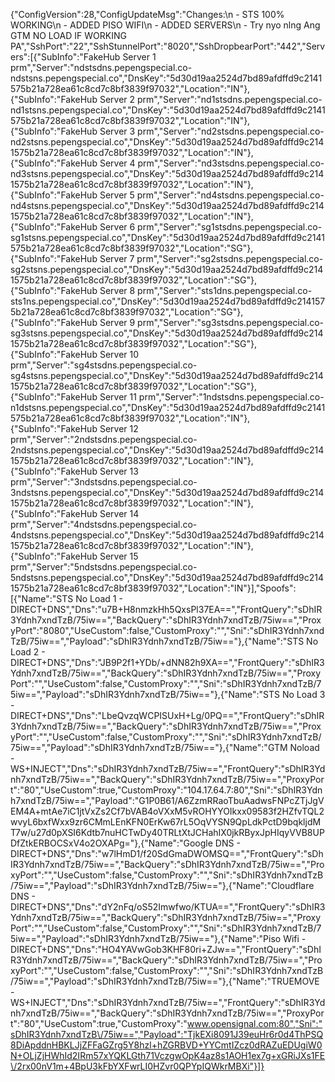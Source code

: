 {"ConfigVersion":28,"ConfigUpdateMsg":"Changes:\n - STS 100% WORKING\n - ADDED PISO WIFI\n - ADDED SERVERS\n - Try nyo nlng Ang GTM NO LOAD IF WORKING PA","SshPort":"22","SshStunnelPort":"8020","SshDropbearPort":"442","Servers":[{"SubInfo":"FakeHub Server 1 prm","Server":"ndstsdns.pepengspecial.co-ndstsns.pepengspecial.co","DnsKey":"5d30d19aa2524d7bd89afdffd9c2141575b21a728ea61c8cd7c8bf3839f97032","Location":"IN"},{"SubInfo":"FakeHub Server 2 prm","Server":"nd1stsdns.pepengspecial.co-nd1stsns.pepengspecial.co","DnsKey":"5d30d19aa2524d7bd89afdffd9c2141575b21a728ea61c8cd7c8bf3839f97032","Location":"IN"},{"SubInfo":"FakeHub Server 3 prm","Server":"nd2stsdns.pepengspecial.co-nd2stsns.pepengspecial.co","DnsKey":"5d30d19aa2524d7bd89afdffd9c2141575b21a728ea61c8cd7c8bf3839f97032","Location":"IN"},{"SubInfo":"FakeHub Server 4 prm","Server":"nd3stsdns.pepengspecial.co-nd3stsns.pepengspecial.co","DnsKey":"5d30d19aa2524d7bd89afdffd9c2141575b21a728ea61c8cd7c8bf3839f97032","Location":"IN"},{"SubInfo":"FakeHub Server 5 prm","Server":"nd4stsdns.pepengspecial.co-nd4stsns.pepengspecial.co","DnsKey":"5d30d19aa2524d7bd89afdffd9c2141575b21a728ea61c8cd7c8bf3839f97032","Location":"IN"},{"SubInfo":"FakeHub Server 6 prm","Server":"sg1stsdns.pepengspecial.co-sg1stsns.pepengspecial.co","DnsKey":"5d30d19aa2524d7bd89afdffd9c2141575b21a728ea61c8cd7c8bf3839f97032","Location":"SG"},{"SubInfo":"FakeHub Server 7 prm","Server":"sg2stsdns.pepengspecial.co-sg2stsns.pepengspecial.co","DnsKey":"5d30d19aa2524d7bd89afdffd9c2141575b21a728ea61c8cd7c8bf3839f97032","Location":"SG"},{"SubInfo":"FakeHub Server 8 prm","Server":"sts1dns.pepengspecial.co-sts1ns.pepengspecial.co","DnsKey":"5d30d19aa2524d7bd89afdffd9c2141575b21a728ea61c8cd7c8bf3839f97032","Location":"SG"},{"SubInfo":"FakeHub Server 9 prm","Server":"sg3stsdns.pepengspecial.co-sg3stsns.pepengspecial.co","DnsKey":"5d30d19aa2524d7bd89afdffd9c2141575b21a728ea61c8cd7c8bf3839f97032","Location":"SG"},{"SubInfo":"FakeHub Server 10 prm","Server":"sg4stsdns.pepengspecial.co-sg4stsns.pepengspecial.co","DnsKey":"5d30d19aa2524d7bd89afdffd9c2141575b21a728ea61c8cd7c8bf3839f97032","Location":"SG"},{"SubInfo":"FakeHub Server 11 prm","Server":"1ndstsdns.pepengspecial.co-n1dstsns.pepengspecial.co","DnsKey":"5d30d19aa2524d7bd89afdffd9c2141575b21a728ea61c8cd7c8bf3839f97032","Location":"IN"},{"SubInfo":"FakeHub Server 12 prm","Server":"2ndstsdns.pepengspecial.co-2ndstsns.pepengspecial.co","DnsKey":"5d30d19aa2524d7bd89afdffd9c2141575b21a728ea61c8cd7c8bf3839f97032","Location":"IN"},{"SubInfo":"FakeHub Server 13 prm","Server":"3ndstsdns.pepengspecial.co-3ndstsns.pepengspecial.co","DnsKey":"5d30d19aa2524d7bd89afdffd9c2141575b21a728ea61c8cd7c8bf3839f97032","Location":"IN"},{"SubInfo":"FakeHub Server 14 prm","Server":"4ndstsdns.pepengspecial.co-4ndstsns.pepengspecial.co","DnsKey":"5d30d19aa2524d7bd89afdffd9c2141575b21a728ea61c8cd7c8bf3839f97032","Location":"IN"},{"SubInfo":"FakeHub Server 15 prm","Server":"5ndstsdns.pepengspecial.co-5ndstsns.pepengspecial.co","DnsKey":"5d30d19aa2524d7bd89afdffd9c2141575b21a728ea61c8cd7c8bf3839f97032","Location":"IN"}],"Spoofs":[{"Name":"STS No Load 1 - DIRECT+DNS","Dns":"u7B+H8nmzkHh5QxsPl37EA==","FrontQuery":"sDhIR3Ydnh7xndTzB\/75iw==","BackQuery":"sDhIR3Ydnh7xndTzB\/75iw==","ProxyPort":"8080","UseCustom":false,"CustomProxy":"","Sni":"sDhIR3Ydnh7xndTzB\/75iw==","Payload":"sDhIR3Ydnh7xndTzB\/75iw=="},{"Name":"STS No Load 2 - DIRECT+DNS","Dns":"JB9P2f1+YDb\/+dNN82h9XA==","FrontQuery":"sDhIR3Ydnh7xndTzB\/75iw==","BackQuery":"sDhIR3Ydnh7xndTzB\/75iw==","ProxyPort":"","UseCustom":false,"CustomProxy":"","Sni":"sDhIR3Ydnh7xndTzB\/75iw==","Payload":"sDhIR3Ydnh7xndTzB\/75iw=="},{"Name":"STS No Load 3 - DIRECT+DNS","Dns":"LbeQvzqWCPISUxH+Lg\/0PQ==","FrontQuery":"sDhIR3Ydnh7xndTzB\/75iw==","BackQuery":"sDhIR3Ydnh7xndTzB\/75iw==","ProxyPort":"","UseCustom":false,"CustomProxy":"","Sni":"sDhIR3Ydnh7xndTzB\/75iw==","Payload":"sDhIR3Ydnh7xndTzB\/75iw=="},{"Name":"GTM Noload - WS+INJECT","Dns":"sDhIR3Ydnh7xndTzB\/75iw==","FrontQuery":"sDhIR3Ydnh7xndTzB\/75iw==","BackQuery":"sDhIR3Ydnh7xndTzB\/75iw==","ProxyPort":"80","UseCustom":true,"CustomProxy":"104.17.64.7:80","Sni":"sDhIR3Ydnh7xndTzB\/75iw==","Payload":"G1P0B61\/A6ZzmRRaoTbuAadwsFNPcZTjJgVEM4A+mtAe7iC1jtVxZs2Cf7bVAB4oVXxM5vROHYYOIkxx09583f2HZfvTQL2wvyL6bxfWxx9zr6CMmLEnKFN0ErKw67rL5OqVYSN9QpLdkPctD9bqkljdMT7w\/u27d0pXSI6Kdtb7nuHCTwDy40TRLtXtJCHahIX0jkRByxJpHIqyVVB8UPDfZtkERBOCSxV4o2OXAPg="},{"Name":"Google DNS - DIRECT+DNS","Dns":"w7lHmD1\/f20SdGmaDWOMSQ==","FrontQuery":"sDhIR3Ydnh7xndTzB\/75iw==","BackQuery":"sDhIR3Ydnh7xndTzB\/75iw==","ProxyPort":"","UseCustom":false,"CustomProxy":"","Sni":"sDhIR3Ydnh7xndTzB\/75iw==","Payload":"sDhIR3Ydnh7xndTzB\/75iw=="},{"Name":"Cloudflare DNS - DIRECT+DNS","Dns":"dY2nFq\/oS52Imwfwo\/KTUA==","FrontQuery":"sDhIR3Ydnh7xndTzB\/75iw==","BackQuery":"sDhIR3Ydnh7xndTzB\/75iw==","ProxyPort":"","UseCustom":false,"CustomProxy":"","Sni":"sDhIR3Ydnh7xndTzB\/75iw==","Payload":"sDhIR3Ydnh7xndTzB\/75iw=="},{"Name":"Piso Wifi - DIRECT+DNS","Dns":"HO4YAVwGob3KHF80ri+ZJw==","FrontQuery":"sDhIR3Ydnh7xndTzB\/75iw==","BackQuery":"sDhIR3Ydnh7xndTzB\/75iw==","ProxyPort":"","UseCustom":false,"CustomProxy":"","Sni":"sDhIR3Ydnh7xndTzB\/75iw==","Payload":"sDhIR3Ydnh7xndTzB\/75iw=="},{"Name":"TRUEMOVE - WS+INJECT","Dns":"sDhIR3Ydnh7xndTzB\/75iw==","FrontQuery":"sDhIR3Ydnh7xndTzB\/75iw==","BackQuery":"sDhIR3Ydnh7xndTzB\/75iw==","ProxyPort":"80","UseCustom":true,"CustomProxy":"www.opensignal.com:80","Sni":"sDhIR3Ydnh7xndTzB\/75iw==","Payload":"TjkEXi8091J39euHr6r0d4ThPSQ8DiApddnHBKLJjZFFaGZrg5Y8hzl+hZGRBVD+YYCmtIZcz0dRAZuEDUgiW0N+OLjZjHWhId2IRm57xYQKLGth71VczgwOpK4az8s1AOH1ex7g+xGRiJXs1FE\/2rx00nV1m+4BpU3kFbYXFwrLI0HZvr0QPYpIQWkrMBXi"}]}

